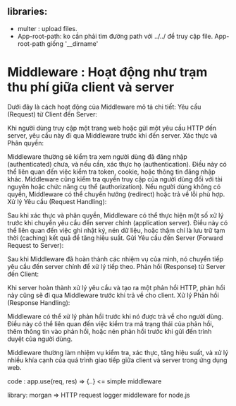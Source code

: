 ## libraries:

- multer : upload files.
- App-root-path: ko cần phải tìm đường path với ../../ để truy cập file. App-root-path giống '\_\_dirname'

# Middleware : Hoạt động như trạm thu phí giữa client và server

Dưới đây là cách hoạt động của Middleware mô tả chi tiết:
Yêu cầu (Request) từ Client đến Server:

Khi người dùng truy cập một trang web hoặc gửi một yêu cầu HTTP đến server, yêu cầu này đi qua Middleware trước khi đến server.
Xác thực và Phân quyền:

Middleware thường sẽ kiểm tra xem người dùng đã đăng nhập (authenticated) chưa, và nếu cần, xác thực họ (authentication). Điều này có thể liên quan đến việc kiểm tra token, cookie, hoặc thông tin đăng nhập khác.
Middleware cũng kiểm tra quyền truy cập của người dùng đối với tài nguyên hoặc chức năng cụ thể (authorization). Nếu người dùng không có quyền, Middleware có thể chuyển hướng (redirect) hoặc trả về lỗi phù hợp.
Xử lý Yêu cầu (Request Handling):

Sau khi xác thực và phân quyền, Middleware có thể thực hiện một số xử lý trước khi chuyển yêu cầu đến server chính (application server). Điều này có thể liên quan đến việc ghi nhật ký, nén dữ liệu, hoặc thậm chí là lưu trữ tạm thời (caching) kết quả để tăng hiệu suất.
Gửi Yêu cầu đến Server (Forward Request to Server):

Sau khi Middleware đã hoàn thành các nhiệm vụ của mình, nó chuyển tiếp yêu cầu đến server chính để xử lý tiếp theo.
Phản hồi (Response) từ Server đến Client:

Khi server hoàn thành xử lý yêu cầu và tạo ra một phản hồi HTTP, phản hồi này cũng sẽ đi qua Middleware trước khi trả về cho client.
Xử lý Phản hồi (Response Handling):

Middleware có thể xử lý phản hồi trước khi nó được trả về cho người dùng. Điều này có thể liên quan đến việc kiểm tra mã trạng thái của phản hồi, thêm thông tin vào phản hồi, hoặc nén phản hồi trước khi gửi đến trình duyệt của người dùng.

Middleware thường làm nhiệm vụ kiểm tra, xác thực, tăng hiệu suất, và xử lý nhiều khía cạnh của quá trình giao tiếp giữa client và server trong ứng dụng web.

code : app.use(req, res) => {..} <= simple middleware

library: morgan => HTTP request logger middleware for node.js
